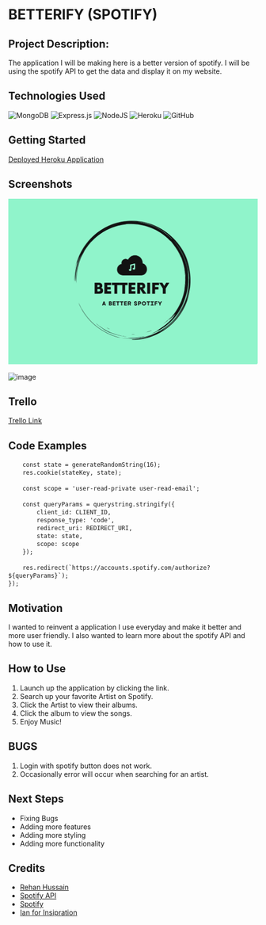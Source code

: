 # BETTERIFY (SPOTIFY)



## Project Description: 

The application I will be making here is a better version of spotify.
I will be using the spotify API to get the data and display it on my website.


## Technologies Used

![MongoDB](https://img.shields.io/badge/MongoDB-%234ea94b.svg?style=for-the-badge&logo=mongodb&logoColor=white)
![Express.js](https://img.shields.io/badge/express.js-%23404d59.svg?style=for-the-badge&logo=express&logoColor=%2361DAFB)
![NodeJS](https://img.shields.io/badge/node.js-6DA55F?style=for-the-badge&logo=node.js&logoColor=white)
![Heroku](https://img.shields.io/badge/heroku-%23430098.svg?style=for-the-badge&logo=heroku&logoColor=white)
![GitHub](https://img.shields.io/badge/github-%23121011.svg?style=for-the-badge&logo=github&logoColor=white)


## Getting Started

[Deployed Heroku Application](https://spotify-ejs-82ff054271ab.herokuapp.com/)

## Screenshots

![image](https://github.com/rehanhussa/Betterify/blob/main/Betterify.png)

![image](test.png)

## Trello

[Trello Link](https://trello.com/b/ge0bcOvv/project-2-spotify-application)

## Code Examples

```app.get('/login', (req, res) => {
    const state = generateRandomString(16);
    res.cookie(stateKey, state);

    const scope = 'user-read-private user-read-email';

    const queryParams = querystring.stringify({
        client_id: CLIENT_ID,
        response_type: 'code',
        redirect_uri: REDIRECT_URI,
        state: state,
        scope: scope
    });

    res.redirect(`https://accounts.spotify.com/authorize?${queryParams}`);
});
```


## Motivation

I wanted to reinvent a application I use everyday and make it better and more user friendly. I also wanted to learn more about the spotify API and how to use it.

## How to Use
1. Launch up the application by clicking the link.
2. Search up your favorite Artist on Spotify.
3. Click the Artist to view their albums.
4. Click the album to view the songs.
5. Enjoy Music!


## BUGS 
1. Login with spotify button does not work.
2. Occasionally error will occur when searching for an artist.


## Next Steps
* Fixing Bugs
* Adding more features
* Adding more styling
* Adding more functionality

## Credits

* [Rehan Hussain](www.linkedin.com/in/garehan)
* [Spotify API](https://developer.spotify.com/documentation/web-api/)
* [Spotify](https://www.spotify.com/us/)
* [Ian for Insipration](https://github.com/lschmidtfellner/Unit-2-API)
